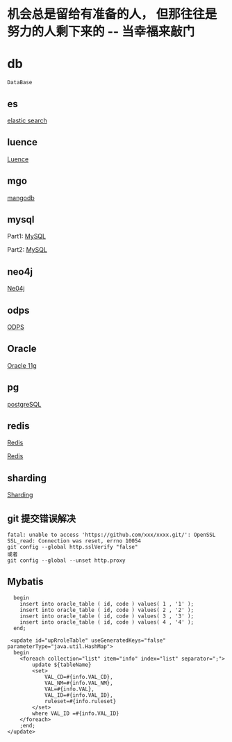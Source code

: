 # 机会总是留给有准备的人， 但那往往是努力的人剩下来的 -- 当幸福来敲门
# db
```
DataBase
```
## es
[elastic search](allst-es/README-ES.md)

## luence
[Luence](allst-luence/README.md)

## mgo
[mangodb](allst-mongodb/README.md)

## mysql
Part1: [MySQL](allst-mysql/README-MYSQL.md)

Part2: [MySQL](allst-mysql/README-MYSQL2.md)

## neo4j

[Ne04j](allst-neo4j/README.md)

## odps
[ODPS](allst-odps/README.md)

## Oracle
[Oracle 11g](allst-oracle/README.md)

## pg
[postgreSQL](allst-postgresql/README.md)

## redis
[Redis](allst-redis/README-REDIS2.md)

[Redis](allst-redis/README-REDIS.md)

## sharding
[Sharding](allst-sharding-proxy/README.md)


## git 提交错误解决
```text
fatal: unable to access 'https://github.com/xxx/xxxx.git/': OpenSSL SSL_read: Connection was reset, errno 10054
git config --global http.sslVerify "false"
或者
git config --global --unset http.proxy
```

## Mybatis
```text
  begin
    insert into oracle_table ( id, code ) values( 1 , '1' );  
    insert into oracle_table ( id, code ) values( 2 , '2' );  
    insert into oracle_table ( id, code ) values( 3 , '3' );   
    insert into oracle_table ( id, code ) values( 4 , '4' );
  end;

 <update id="upRroleTable" useGeneratedKeys="false" parameterType="java.util.HashMap">
  begin
    <foreach collection="list" item="info" index="list" separator=";">
        update ${tableName}
        <set>
            VAL_CD=#{info.VAL_CD},
            VAL_NM=#{info.VAL_NM},
            VAL=#{info.VAL},
            VAL_ID=#{info.VAL_ID},
            ruleset=#{info.ruleset}
        </set>
        where VAL_ID =#{info.VAL_ID}
    </foreach>
    ;end;
</update>
```